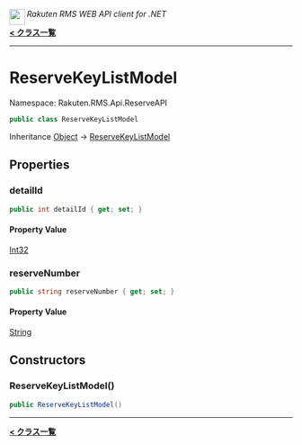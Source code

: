 <img align="left" style="height: 2em;" src="https://webservice.rakuten.co.jp/favicon.ico"><em>Rakuten RMS WEB API client for .NET</em>

[**< クラス一覧**](./)
- - -

# ReserveKeyListModel

Namespace: Rakuten.RMS.Api.ReserveAPI

```csharp
public class ReserveKeyListModel
```

Inheritance [Object](https://docs.microsoft.com/en-us/dotnet/api/system.object) → [ReserveKeyListModel](./rakuten.rms.api.reserveapi.reservekeylistmodel)

## Properties

### <a id="properties-detailid"/>**detailId**

```csharp
public int detailId { get; set; }
```

#### Property Value

[Int32](https://docs.microsoft.com/en-us/dotnet/api/system.int32)<br>

### <a id="properties-reservenumber"/>**reserveNumber**

```csharp
public string reserveNumber { get; set; }
```

#### Property Value

[String](https://docs.microsoft.com/en-us/dotnet/api/system.string)<br>

## Constructors

### <a id="constructors-.ctor"/>**ReserveKeyListModel()**

```csharp
public ReserveKeyListModel()
```


- - -
[**< クラス一覧**](./)

